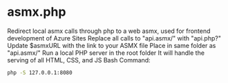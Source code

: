 # asmx.php
Redirect local asmx calls through php to a web asmx, used for frontend development of Azure Sites
Replace all calls to "api.asmx/" with "api.php?"
Update $asmxURL with the link to your ASMX file
Place in same folder as "api.asmx/"
Run a local PHP server in the root folder
It will handle the serving of all HTML, CSS, and JS
Bash Command: 
``` Bash
php -S 127.0.0.1:8080
```